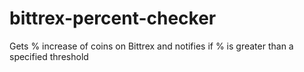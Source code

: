 # bittrex-percent-checker
Gets % increase of coins on Bittrex and notifies if % is greater than a specified threshold

